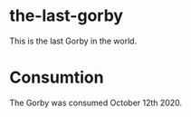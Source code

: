# the-last-gorby

This is the last Gorby in the world.

# Consumtion

The Gorby was consumed October 12th 2020.
